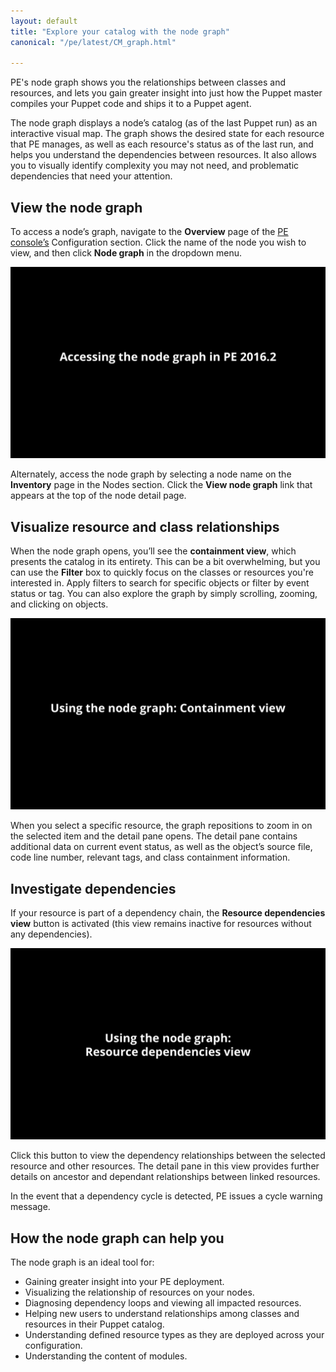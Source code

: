```yaml
---
layout: default
title: "Explore your catalog with the node graph"
canonical: "/pe/latest/CM_graph.html"

---
```


PE's node graph shows you the relationships between classes and resources, and lets you gain greater insight into just how the Puppet master compiles your Puppet code and ships it to a Puppet agent.  

The node graph displays a node’s catalog (as of the last Puppet run) as an interactive visual map. The graph shows the desired state for each resource that PE manages, as well as each resource's status as of the last run, and helps you understand the dependencies between resources. It also allows you to visually identify complexity you may not need, and problematic dependencies that need your attention. 

## View the node graph 

To access a node’s graph, navigate to the **Overview** page of the [PE console’s](./console_accessing.html) Configuration section. Click the name of the node you wish to view, and then click **Node graph** in the dropdown menu. 

![node1][node1]

[node1]: ./images/console/couch_nodegraph.gif

Alternately, access the node graph by selecting a node name on the **Inventory** page in the Nodes section. Click the **View node graph** link that appears at the top of the node detail page.  

## Visualize resource and class relationships

When the node graph opens, you’ll see the **containment view**, which presents the catalog in its entirety. This can be a bit overwhelming, but you can use the **Filter** box to quickly focus on the classes or resources you're interested in. Apply filters to search for specific objects or filter by event status or tag. You can also explore the graph by simply scrolling, zooming, and clicking on objects. 

![node2][node2]

[node2]: ./images/console/couch_nodegraph_containment.gif

When you select a specific resource, the graph repositions to zoom in on the selected item and the detail pane opens. The detail pane contains additional data on current event status, as well as the object’s source file, code line number, relevant tags, and class containment information.

## Investigate dependencies

If your resource is part of a dependency chain, the **Resource dependencies view** button is activated (this view remains inactive for resources without any dependencies).

![node3][node3]

[node3]: ./images/console/couch_nodegraph_dependencies.gif

Click this button to view the dependency relationships between the selected resource and other resources. The detail pane in this view provides further details on ancestor and dependant relationships between linked resources. 

In the event that a dependency cycle is detected, PE issues a cycle warning message. 

## How the node graph can help you

The node graph is an ideal tool for:
 
* Gaining greater insight into your PE deployment.
* Visualizing the relationship of resources on your nodes.
* Diagnosing dependency loops and viewing all impacted resources.
* Helping new users to understand relationships among classes and resources in their Puppet catalog.
* Understanding defined resource types as they are deployed across your configuration.
* Understanding the content of modules.
